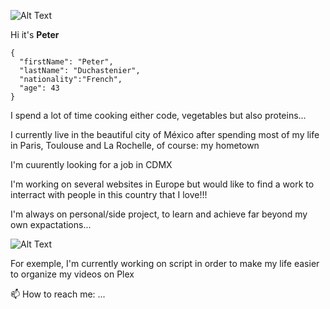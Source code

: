 ![Alt Text](https://media.giphy.com/media/EK24OWrJSy1GkkNu0y/giphy.gif)

Hi it's **Peter**

```
{
  "firstName": "Peter",
  "lastName": "Duchastenier",
  "nationality":"French",
  "age": 43
}
```
	
I spend a lot of time cooking either code, vegetables but also proteins...

I currently live in the beautiful city of México after spending most of my life in Paris, Toulouse and La Rochelle, of course: my hometown

I'm cuurently looking for a job in CDMX

I'm working on several websites in Europe but would like to find a work to interract with people in this country that I love!!!

I'm always on personal/side project, to learn and achieve far beyond my own expactations...

![Alt Text](https://media.giphy.com/media/75ZaxapnyMp2w/giphy.gif)


For exemple, I'm currently working on script in order to make my life easier to organize my videos on Plex

📫 How to reach me: ...

<!--
**peterViou/peterViou** is a ✨ _special_ ✨ repository because its `README.md` (this file) appears on your GitHub profile.

Here are some ideas to get you started:

- 🔭 I’m currently working on ...
- 🌱 I’m currently learning ...
- 👯 I’m looking to collaborate on ...
- 🤔 I’m looking for help with ...
- 💬 Ask me about ...
- 📫 How to reach me: ...
- 😄 Pronouns: ...
- ⚡ Fun fact: ...
-->
